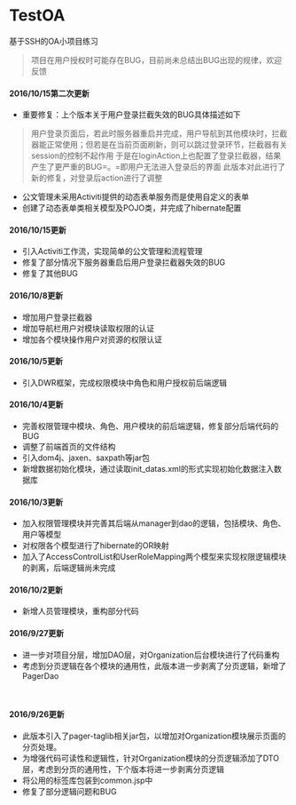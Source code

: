 # TestOA
基于SSH的OA小项目练习

> 项目在用户授权时可能存在BUG，目前尚未总结出BUG出现的规律，欢迎反馈

#### 2016/10/15第二次更新
* 重要修复：上个版本关于用户登录拦截失效的BUG具体描述如下
> 用户登录页面后，若此时服务器重启并完成，用户导航到其他模块时，拦截器能正常使用；但若是在当前页面刷新，则可以跳过登录环节，拦截器有关session的控制不起作用
> 于是在loginAction上也配置了登录拦截器，结果产生了更严重的BUG=。=即用户无法进入登录后的界面
> 此版本对此进行了新的修复，对登录后action进行了调整

* 公文管理未采用Activiti提供的动态表单服务而是使用自定义的表单
* 创建了动态表单类相关模型及POJO类，并完成了hibernate配置

#### 2016/10/15更新
* 引入Activiti工作流，实现简单的公文管理和流程管理
* 修复了部分情况下服务器重启后用户登录拦截器失效的BUG
* 修复了其他BUG

#### 2016/10/8更新
* 增加用户登录拦截器
* 增加导航栏用户对模块读取权限的认证
* 增加各个模块操作用户对资源的权限认证

#### 2016/10/5更新
* 引入DWR框架，完成权限模块中角色和用户授权前后端逻辑

#### 2016/10/4更新
* 完善权限管理中模块、角色、用户模块的前后端逻辑，修复部分后端代码的BUG
* 调整了前端首页的文件结构
* 引入dom4j、jaxen、saxpath等jar包
* 新增数据初始化模块，通过读取init_datas.xml的形式实现初始化数据注入数据库

#### 2016/10/3更新
* 加入权限管理模块并完善其后端从manager到dao的逻辑，包括模块、角色、用户等模型
* 对权限各个模型进行了hibernate的OR映射
* 加入了AccessControlList和UserRoleMapping两个模型来实现权限逻辑模块的剥离，后端逻辑尚未完成

#### 2016/10/2更新
* 新增人员管理模块，重构部分代码

#### 2016/9/27更新
* 进一步对项目分层，增加DAO层，对Organization后台模块进行了代码重构
* 考虑到分页逻辑在各个模块的通用性，此版本进一步剥离了分页逻辑，新增了PagerDao
</br>

#### 2016/9/26更新
* 此版本引入了pager-taglib相关jar包，以增加对Organization模块展示页面的分页处理。
* 为增强代码可读性和逻辑性，针对Organization模块的分页逻辑添加了DTO层，考虑到分页的通用性，下个版本将进一步剥离分页逻辑
* 将公用的标签库包装到common.jsp中
* 修复了部分逻辑问题和BUG

